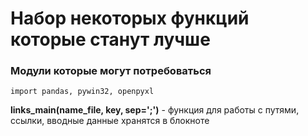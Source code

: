 # Набор некоторых функций которые станут лучше

### Модули которые могут потребоваться
    import pandas, pywin32, openpyxl

**links_main(name_file, key, sep=';')** - функция для работы с путями, ссылки, вводные данные хранятся в блокноте
